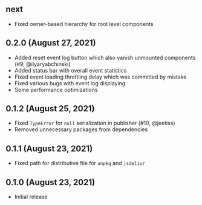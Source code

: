 ## next

- Fixed owner-based hierarchy for root level components

## 0.2.0 (August 27, 2021)

- Added reset event log button which also vanish unmounted components (#9, @ilyaryabchinski)
- Added status bar with overall event statistics
- Fixed event loading throttling delay which was committed by mistake
- Fixed various bugs with event log displaying
- Some performance optimizations

## 0.1.2 (August 25, 2021)

- Fixed `TypeError` for `null` serialization in publisher (#10, @jeetiss)
- Removed unnecessary packages from dependencies

## 0.1.1 (August 23, 2021)

- Fixed path for distributive file for `unpkg` and `jsdelivr`

## 0.1.0 (August 23, 2021)

- Initial release
